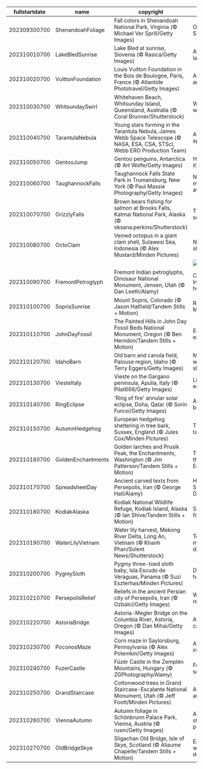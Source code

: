 |fullstartdate|name|copyright|title|image|
|--|--|--|--|--|
202309300700|ShenandoahFoliage|Fall colors in Shenandoah National Park, Virginia (© Michael Ver Sprill/Getty Images)|Oh Shenandoah|![](/en-US/2023/10/202309300700ShenandoahFoliage.jpg)|
202310010700|LakeBledSunrise|Lake Bled at sunrise, Slovenia (© Rasica/Getty Images)|Awake to the lake|![](/en-US/2023/10/202310010700LakeBledSunrise.jpg)|
202310020700|VuittonFoundation|Louis Vuitton Foundation in the Bois de Boulogne, Paris, France (© Atlantide Phototravel/Getty Images)|A fashionista art center|![](/en-US/2023/10/202310020700VuittonFoundation.jpg)|
202310030700|WhitsundaySwirl|Whitehaven Beach, Whitsunday Island, Queensland, Australia (© Coral Brunner/Shutterstock)|Whitsunday wanderlust|![](/en-US/2023/10/202310030700WhitsundaySwirl.jpg)|
202310040700|TarantulaNebula|Young stars forming in the Tarantula Nebula, James Webb Space Telescope (© NASA, ESA, CSA, STScI, Webb ERO Production Team)|A galactic spider's web|![](/en-US/2023/10/202310040700TarantulaNebula.jpg)|
202310050700|GentooJump|Gentoo penguins, Antarctica (© Art Wolfe/Getty Images)|Here's how it's done!|![](/en-US/2023/10/202310050700GentooJump.jpg)|
202310060700|TaughannockFalls|Taughannock Falls State Park in Trumansburg, New York (© Paul Massie Photography/Getty Images)|Nature's majesty awaits!|![](/en-US/2023/10/202310060700TaughannockFalls.jpg)|
202310070700|GrizzlyFalls|Brown bears fishing for salmon at Brooks Falls, Katmai National Park, Alaska (© oksana.perkins/Shutterstock)|Time for self-serve salmon|![](/en-US/2023/10/202310070700GrizzlyFalls.jpg)|
202310080700|OctoClam|Veined octopus in a giant clam shell, Sulawesi Sea, Indonesia (© Alex Mustard/Minden Pictures)|Need some shell-ter?|![](/en-US/2023/10/202310080700OctoClam.jpg)|
||||![](/en-US/2023/10/.jpg)|
202310090700|FremontPetroglyph|Fremont Indian petroglyphs, Dinosaur National Monument, Jensen, Utah (© Dan Leeth/Alamy)|Celebrating Indigenous heritage|![](/en-US/2023/10/202310090700FremontPetroglyph.jpg)|
202310100700|SoprisSunrise|Mount Sopris, Colorado (© Jason Hatfield/Tandem Stills + Motion)|Rocky Mountain high|![](/en-US/2023/10/202310100700SoprisSunrise.jpg)|
202310110700|JohnDayFossil|The Painted Hills in John Day Fossil Beds National Monument, Oregon (© Ben Herndon/Tandem Stills + Motion)|Echoes of extinction|![](/en-US/2023/10/202310110700JohnDayFossil.jpg)|
202310120700|IdahoBarn|Old barn and canola field, Palouse region, Idaho (© Terry Eggers/Getty Images)|Make hay while the sun shines|![](/en-US/2023/10/202310120700IdahoBarn.jpg)|
202310130700|ViesteItaly|Vieste on the Gargano peninsula, Apulia, Italy (© Pilat666/Getty Images)|Life on the edge|![](/en-US/2023/10/202310130700ViesteItaly.jpg)|
202310140700|RingEclipse|'Ring of fire' annular solar eclipse, Doha, Qatar (© Sorin Furcoi/Getty Images)|And it burns, burns, burns|![](/en-US/2023/10/202310140700RingEclipse.jpg)|
202310150700|AutumnHedgehog|European hedgehog sheltering in tree bark, Sussex, England (© Jules Cox/Minden Pictures)|This spot's taken|![](/en-US/2023/10/202310150700AutumnHedgehog.jpg)|
202310160700|GoldenEnchantments|Golden larches and Prusik Peak, the Enchantments, Washington (© Jim Patterson/Tandem Stills + Motion)|The magic of the Enchantments|![](/en-US/2023/10/202310160700GoldenEnchantments.jpg)|
202310170700|SpreadsheetDay|Ancient carved texts from Persepolis, Iran (© George Hall/Alamy)|Happy Spreadsheet Day!|![](/en-US/2023/10/202310170700SpreadsheetDay.jpg)|
202310180700|KodiakAlaska|Kodiak National Wildlife Refuge, Kodiak Island, Alaska (© Ian Shive/Tandem Stills + Motion)|Seward's fortune|![](/en-US/2023/10/202310180700KodiakAlaska.jpg)|
202310190700|WaterLilyVietnam|Water lily harvest, Mekong River Delta, Long An, Vietnam (© Khanh Phan/Solent News/Shutterstock)|Teamwork makes the dream work|![](/en-US/2023/10/202310190700WaterLilyVietnam.jpg)|
202310200700|PygmySloth|Pygmy three-toed sloth baby, Isla Escudo de Veraguas, Panama (© Suzi Eszterhas/Minden Pictures)|Do you wanna hang?|![](/en-US/2023/10/202310200700PygmySloth.jpg)|
202310210700|PersepolisRelief|Reliefs in the ancient Persian city of Persepolis, Iran (© Ozbalci/Getty Images)|Wow, what a relief!|![](/en-US/2023/10/202310210700PersepolisRelief.jpg)|
202310220700|AstoriaBridge|Astoria-Megler Bridge on the Columbia River, Astoria, Oregon (© Dan Mihai/Getty Images)|A bridge you can truss|![](/en-US/2023/10/202310220700AstoriaBridge.jpg)|
202310230700|PoconosMaze|Corn maze in Saylorsburg, Pennsylvania (© Alex Potemkin/Getty Images)|An a-maize-ing puzzle|![](/en-US/2023/10/202310230700PoconosMaze.jpg)|
202310240700|FuzerCastle|Füzér Castle in the Zemplén Mountains, Hungary (© ZGPhotography/Alamy)|Fortress of solitude|![](/en-US/2023/10/202310240700FuzerCastle.jpg)|
202310250700|GrandStaircase|Cottonwood trees in Grand Staircase-Escalante National Monument, Utah (© Jeff Foott/Minden Pictures)|A pop of autumn gold|![](/en-US/2023/10/202310250700GrandStaircase.jpg)|
202310260700|ViennaAutumn|Autumn foliage in Schönbrunn Palace Park, Vienna, Austria (© rusm/Getty Images)|A leaf stomper's paradise|![](/en-US/2023/10/202310260700ViennaAutumn.jpg)|
202310270700|OldBridgeSkye|Sligachan Old Bridge, Isle of Skye, Scotland (© Aliaume Chapelle/Tandem Stills + Motion)|Enchanted waters run deep|![](/en-US/2023/10/202310270700OldBridgeSkye.jpg)|
